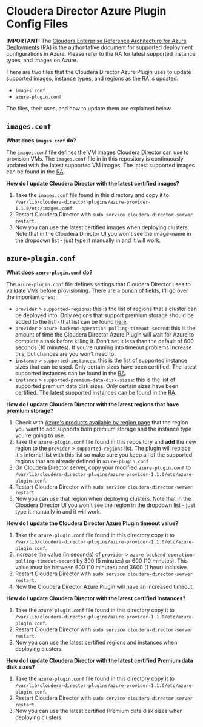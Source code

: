 # Cloudera Director Azure Plugin Config Files

**IMPORTANT:** The [Cloudera Enterprise Reference Architecture for Azure Deployments](http://www.cloudera.com/documentation/other/reference-architecture/PDF/cloudera_ref_arch_azure.pdf) (RA) is the authoritative document for supported deployment configurations in Azure. Please refer to the RA for latest supported instance types, and images on Azure.

There are two files that the Cloudera Director Azure Plugin uses to update supported images, instance types, and regions as the RA is updated:
* `images.conf`
* `azure-plugin.conf`

The files, their uses, and how to update them are explained below.


## `images.conf`

**What does `images.conf` do?**

The `images.conf` file defines the VM images Cloudera Director can use to provision VMs. The `images.conf` file in in this repository is continuously updated with the latest supported VM images. The latest supported images can be found in the [RA](http://www.cloudera.com/documentation/other/reference-architecture/PDF/cloudera_ref_arch_azure.pdf).


**How do I update Cloudera Director with the latest certified images?**

1. Take the `images.conf` file found in this directory and copy it to `/var/lib/cloudera-director-plugins/azure-provider-1.1.0/etc/images.conf`.
1. Restart Cloudera Director with `sudo service cloudera-director-server restart`.
1. Now you can use the latest certified images when deploying clusters. Note that in the Cloudera Director UI you won't see the image-name in the dropdown list - just type it manually in and it will work.


## `azure-plugin.conf`

**What does `azure-plugin.conf` do?**

The `azure-plugin.conf` file defines settings that Cloudera Director uses to validate VMs before provisioning. There are a bunch of fields, I'll go over the important ones:

* `provider` > `supported-regions`: this is the list of regions that a cluster can be deployed into. Only regions that support premium storage should be added to the list - that list can be found [here](https://azure.microsoft.com/en-us/regions/services/).
* `provider` > `azure-backend-operation-polling-timeout-second`: this is the amount of time the Cloudera Director Azure Plugin will wait for Azure to complete a task before killing it. Don't set it less than the default of 600 seconds (10 minutes). If you're running into timeout problems increase this, but chances are you won't need to.
* `instance` > `supported-instances`: this is the list of supported instance sizes that can be used. Only certain sizes have been certified. The latest supported instances can be found in the [RA](http://www.cloudera.com/documentation/other/reference-architecture/PDF/cloudera_ref_arch_azure.pdf).
* `instance` > `supported-premium-data-disk-sizes`: this is the list of supported premium data disk sizes. Only certain sizes have been certified. The latest supported instances can be found in the [RA](http://www.cloudera.com/documentation/other/reference-architecture/PDF/cloudera_ref_arch_azure.pdf).


**How do I update Cloudera Director with the latest regions that have premium storage?**

1. Check with [Azure's products available by region page](https://azure.microsoft.com/en-us/regions/services/) that the region you want to add supports *both* premium storage and the instance type you're going to use.
1. Take the `azure-plugin.conf` file found in this repository and **add** the new region to the `provider` > `supported-regions` list. The plugin will replace it's internal list with this list so make sure you keep all of the supported regions that are already defined in `azure-plugin.conf`
1. On Cloudera Director server, copy your modified `azure-plugin.conf` to `/var/lib/cloudera-director-plugins/azure-provider-1.1.0/etc/azure-plugin.conf`.
1. Restart Cloudera Director with `sudo service cloudera-director-server restart`
1. Now you can use that region when deploying clusters. Note that in the Cloudera Director UI you won't see the region in the dropdown list - just type it manually in and it will work.


**How do I update the Cloudera Director Azure Plugin timeout value?**

1. Take the `azure-plugin.conf` file found in this directory copy it to `/var/lib/cloudera-director-plugins/azure-provider-1.1.0/etc/azure-plugin.conf`.
1. Increase the value (in seconds) of `provider` > `azure-backend-operation-polling-timeout-second` by 300 (5 minutes) or 600 (10 minutes). This value must be between 600 (10 minutes) and 3600 (1 hour) inclusive.
1. Restart Cloudera Director with `sudo service cloudera-director-server restart`.
1. Now the Cloudera Director Azure Plugin will have an increased timeout.


**How do I update Cloudera Director with the latest certified instances?**

1. Take the `azure-plugin.conf` file found in this directory copy it to `/var/lib/cloudera-director-plugins/azure-provider-1.1.0/etc/azure-plugin.conf`.
1. Restart Cloudera Director with `sudo service cloudera-director-server restart`.
1. Now you can use the latest certified regions and instances when deploying clusters.


**How do I update Cloudera Director with the latest certified Premium data disk sizes?**

1. Take the `azure-plugin.conf` file found in this directory copy it to `/var/lib/cloudera-director-plugins/azure-provider-1.1.0/etc/azure-plugin.conf`.
1. Restart Cloudera Director with `sudo service cloudera-director-server restart`.
1. Now you can use the latest certified Premium data disk sizes when deploying clusters.
